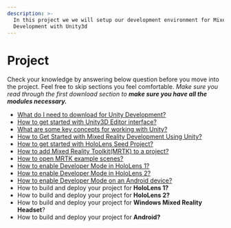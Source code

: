```yaml
---
description: >-
  In this project we we will setup our development environment for Mixed Reality
  Development with Unity3d
---
```


# Project

Check your knowledge by answering below question before you move into the project. Feel free to skip sections you feel comfortable. _Make sure you read through the first download section to **make sure you have all the modules necessary.**_

* [What do I need to download for Unity Development?](what-do-i-need-to-download-for-unity-development.md)
* [How to get started with Unity3D Editor interface?](how-to-get-started-with-unity3d-editor-interface.md)
* [What are some key concepts for working with Unity?](what-are-some-key-concepts-for-working-with-unity.md)
* [How to Get Started with Mixed Reality Development Using Unity?](how-to-get-started-with-mixed-reality-development-using-unity.md)
* [How to get started with HoloLens Seed Project?](how-to-get-started-with-unity3d-editor-interface.md)
* [How to add Mixed Reality Toolkit\(MRTK\) to a project?](how-to-add-mixed-reality-toolkit-mrtk-to-a-project.md)
* [How to open MRTK example scenes?](how-to-open-mrtk-example-scenes.md)
* [How to enable Developer Mode in HoloLens 1?](how-to-enable-developer-mode-in-hololens-1.md)
* [How to enable Developer Mode in HoloLens 2?](how-to-enable-developer-mode-in-hololens-2.md)
* [How to enable Developer Mode on an Android device?](how-to-enable-developer-mode-on-an-android-device.md)
* How to build and deploy your project for **HoloLens 1?**
* How to build and deploy your project for **HoloLens 2?**
* How to build and deploy your project for **Windows Mixed Reality Headset**?
* How to build and deploy your project for **Android?**


